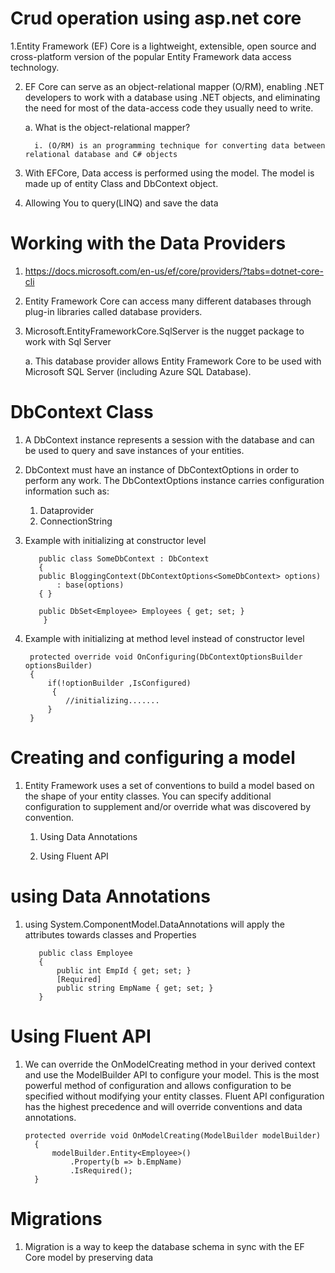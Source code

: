 
# Crud operation using asp.net core

1.Entity Framework (EF) Core is a lightweight, extensible, open source and cross-platform version of the popular Entity Framework data access technology.

2. EF Core can serve as an object-relational mapper (O/RM), enabling .NET developers to work with a database using .NET objects, and eliminating the need for most of the data-access code they usually need to write.

    a. What is the object-relational mapper?
    
         i. (O/RM) is an programming technique for converting data between relational database and C# objects

3. With EFCore, Data access is performed using the model. The model is made up of entity Class and DbContext object.

4. Allowing You to query(LINQ) and save the data

# Working with the Data Providers

  1. https://docs.microsoft.com/en-us/ef/core/providers/?tabs=dotnet-core-cli
  
  2. Entity Framework Core can access many different databases through plug-in libraries called database providers.
  
  3. Microsoft.EntityFrameworkCore.SqlServer is the nugget package to work with Sql Server
  
      a. This database provider allows Entity Framework Core to be used with Microsoft SQL Server (including Azure SQL Database).
      
 # DbContext Class
 1. A DbContext instance represents a session with the database and can be used to query and save instances of your entities.
 
 2. DbContext must have an instance of DbContextOptions in order to perform any work. The DbContextOptions instance carries configuration information such as:
 
       1. Dataprovider
       2. ConnectionString
  
  3. Example with initializing at constructor level
     
            public class SomeDbContext : DbContext
            {
            public BloggingContext(DbContextOptions<SomeDbContext> options)
                : base(options)
            { }

            public DbSet<Employee> Employees { get; set; }
             }
 
 4. Example with initializing at method level instead of constructor level
  
         protected override void OnConfiguring(DbContextOptionsBuilder optionsBuilder)
         { 
             if(!optionBuilder ,IsConfigured)
              {
                 //initializing.......
             }
         }
 
 # Creating and configuring a model     
 
 1. Entity Framework uses a set of conventions to build a model based on the shape of your entity classes. You can specify additional configuration to supplement and/or override what was discovered by convention.
 
      1. Using Data Annotations
     
      2. Using Fluent API
      
  # using Data Annotations
  1. using System.ComponentModel.DataAnnotations will apply the attributes towards classes and Properties
               
            public class Employee
            {
                public int EmpId { get; set; }
                [Required]
                public string EmpName { get; set; }
            }
            
   # Using Fluent API
   1. We can override the OnModelCreating method in your derived context and use the ModelBuilder API to configure your model. This is the most powerful method of configuration and allows configuration to be specified without modifying your entity classes. Fluent API configuration has the highest precedence and will override conventions and data annotations.
   
          protected override void OnModelCreating(ModelBuilder modelBuilder)
            {
                modelBuilder.Entity<Employee>()
                    .Property(b => b.EmpName)
                    .IsRequired();
            }
            
        
   # Migrations
   1. Migration is a way to keep the database schema in sync with the EF Core model by preserving data
   



